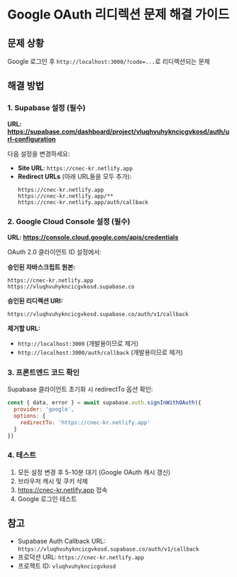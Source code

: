 # Google OAuth 리디렉션 문제 해결 가이드

## 문제 상황
Google 로그인 후 `http://localhost:3000/?code=...`로 리디렉션되는 문제

## 해결 방법

### 1. Supabase 설정 (필수)

**URL: https://supabase.com/dashboard/project/vluqhvuhykncicgvkosd/auth/url-configuration**

다음 설정을 변경하세요:

- **Site URL**: `https://cnec-kr.netlify.app`
- **Redirect URLs** (아래 URL들을 모두 추가):
  ```
  https://cnec-kr.netlify.app
  https://cnec-kr.netlify.app/**
  https://cnec-kr.netlify.app/auth/callback
  ```

### 2. Google Cloud Console 설정 (필수)

**URL: https://console.cloud.google.com/apis/credentials**

OAuth 2.0 클라이언트 ID 설정에서:

**승인된 자바스크립트 원본:**
```
https://cnec-kr.netlify.app
https://vluqhvuhykncicgvkosd.supabase.co
```

**승인된 리디렉션 URI:**
```
https://vluqhvuhykncicgvkosd.supabase.co/auth/v1/callback
```

**제거할 URL:**
- `http://localhost:3000` (개발용이므로 제거)
- `http://localhost:3000/auth/callback` (개발용이므로 제거)

### 3. 프론트엔드 코드 확인

Supabase 클라이언트 초기화 시 redirectTo 옵션 확인:

```javascript
const { data, error } = await supabase.auth.signInWithOAuth({
  provider: 'google',
  options: {
    redirectTo: 'https://cnec-kr.netlify.app'
  }
})
```

### 4. 테스트

1. 모든 설정 변경 후 5-10분 대기 (Google OAuth 캐시 갱신)
2. 브라우저 캐시 및 쿠키 삭제
3. https://cnec-kr.netlify.app 접속
4. Google 로그인 테스트

## 참고

- Supabase Auth Callback URL: `https://vluqhvuhykncicgvkosd.supabase.co/auth/v1/callback`
- 프로덕션 URL: `https://cnec-kr.netlify.app`
- 프로젝트 ID: `vluqhvuhykncicgvkosd`

